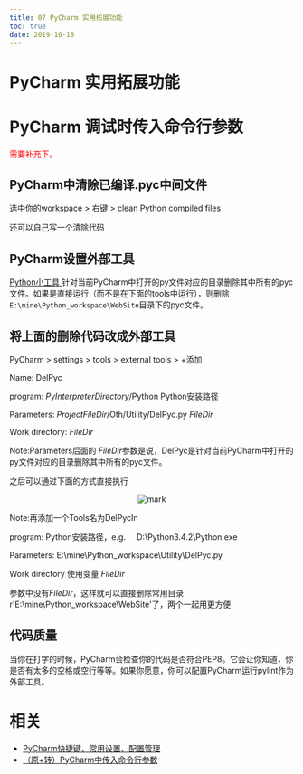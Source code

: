 ```yaml
---
title: 07 PyCharm 实用拓展功能
toc: true
date: 2019-10-18
---
```


# PyCharm 实用拓展功能


# PyCharm 调试时传入命令行参数

<span style="color:red;">需要补充下。</span>





## PyCharm中清除已编译.pyc中间文件

选中你的workspace > 右键 > clean Python compiled files

还可以自己写一个清除代码

## PyCharm设置外部工具


[Python小工具 ](https://blog.csdn.net/pipisorry/article/details/46754515)针对当前PyCharm中打开的py文件对应的目录删除其中所有的pyc文件。如果是直接运行（而不是在下面的tools中运行），则删除`E:\mine\Python_workspace\WebSite`目录下的pyc文件。

## 将上面的删除代码改成外部工具

PyCharm > settings > tools > external tools > +添加

Name: DelPyc

program: $PyInterpreterDirectory$/Python Python安装路径

Parameters: $ProjectFileDir$/Oth/Utility/DelPyc.py $FileDir$

Work directory: $FileDir$

Note:Parameters后面的 $FileDir$参数是说，DelPyc是针对当前PyCharm中打开的py文件对应的目录删除其中所有的pyc文件。

之后可以通过下面的方式直接执行


<center>

![mark](http://images.iterate.site/blog/image/20191109/q5F8sfnnCso7.png?imageslim)

</center>

Note:再添加一个Tools名为DelPycIn

program: Python安装路径，e.g.     D:\Python3.4.2\Python.exe

Parameters: E:\mine\Python_workspace\Utility\DelPyc.py

Work directory 使用变量 $FileDir$

参数中没有$FileDir$，这样就可以直接删除常用目录r'E:\mine\Python_workspace\WebSite'了，两个一起用更方便

## 代码质量

当你在打字的时候，PyCharm会检查你的代码是否符合PEP8。它会让你知道，你是否有太多的空格或空行等等。如果你愿意，你可以配置PyCharm运行pylint作为外部工具。


# 相关

- [PyCharm快捷键、常用设置、配置管理](https://blog.csdn.net/pipisorry/article/details/39909057)
- [（原+转）PyCharm中传入命令行参数](https://www.cnblogs.com/darkknightzh/p/5670821.html)
